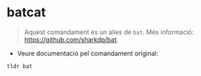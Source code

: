 # batcat

> Aquest comandament és un àlies de `bat`.
> Més informació: <https://github.com/sharkdp/bat>.

- Veure documentació pel comandament original:

`tldr bat`
